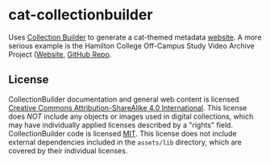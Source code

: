 # cat-collectionbuilder

Uses [Collection Builder](https://collectionbuilder.github.io) to generate a cat-themed metadata [website](https://jiinjeong.github.io/cat-collectionbuilder/).
A more serious example is the Hamilton College Off-Campus Study Video Archive Project ([Website](https://hamilton-ocs.github.io/video-archive/), [GitHub Repo](https://github.com/Hamilton-OCS/video-archive).

## License

CollectionBuilder documentation and general web content is licensed [Creative Commons Attribution-ShareAlike 4.0 International](http://creativecommons.org/licenses/by-sa/4.0/). 
This license does *NOT* include any objects or images used in digital collections, which may have individually applied licenses described by a "rights" field.
CollectionBuilder code is licensed [MIT](https://github.com/CollectionBuilder/collectionbuilder-gh/blob/main/LICENSE). 
This license does not include external dependencies included in the `assets/lib` directory, which are covered by their individual licenses.
